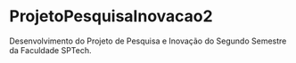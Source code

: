 # ProjetoPesquisaInovacao2
Desenvolvimento do Projeto de Pesquisa e Inovação do Segundo Semestre da Faculdade SPTech.
